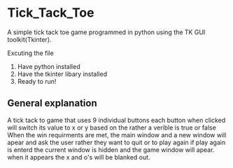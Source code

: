 # Tick_Tack_Toe
A simple tick tack  toe game programmed in python using the TK GUI toolkit(Tkinter).

Excuting the file
1. Have python installed
2. Have the tkinter libary installed
3. Ready to run!

General explanation
----------------------
A tick tack to game that uses 9 individual buttons
each button when clicked will switch its value to x or y based on the rather a verible is true or false
When the win requirments are met, the main window and a new window will apear and ask the user rather they want to quit or to play again
if play again is enterd the current window is hidden and the game window will apear. when it appears the x and o's will be blanked out.
